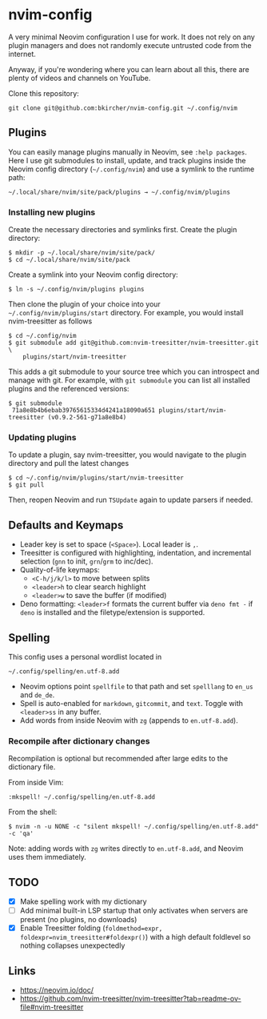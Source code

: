 # nvim-config

A very minimal Neovim configuration I use for work. It does not rely on any
plugin managers and does not randomly execute untrusted code from the internet.

Anyway, if you're wondering where you can learn about all this, there are plenty
of videos and channels on YouTube.

Clone this repository:

    git clone git@github.com:bkircher/nvim-config.git ~/.config/nvim

## Plugins

You can easily manage plugins manually in Neovim, see `:help packages`. Here I
use git submodules to install, update, and track plugins inside the Neovim
config directory (`~/.config/nvim`) and use a symlink to the runtime path:

    ~/.local/share/nvim/site/pack/plugins → ~/.config/nvim/plugins

### Installing new plugins

Create the necessary directories and symlinks first. Create the plugin
directory:

    $ mkdir -p ~/.local/share/nvim/site/pack/
    $ cd ~/.local/share/nvim/site/pack

Create a symlink into your Neovim config directory:

    $ ln -s ~/.config/nvim/plugins plugins

Then clone the plugin of your choice into your `~/.config/nvim/plugins/start`
directory. For example, you would install nvim-treesitter as follows

    $ cd ~/.config/nvim
    $ git submodule add git@github.com:nvim-treesitter/nvim-treesitter.git \
        plugins/start/nvim-treesitter

This adds a git submodule to your source tree which you can introspect and
manage with git. For example, with `git submodule` you can list all installed
plugins and the referenced versions:

    $ git submodule
     71a8e8b4b6ebab39765615334d4241a18090a651 plugins/start/nvim-treesitter (v0.9.2-561-g71a8e8b4)

### Updating plugins

To update a plugin, say nvim-treesitter, you would navigate to the plugin
directory and pull the latest changes

    $ cd ~/.config/nvim/plugins/start/nvim-treesitter
    $ git pull

Then, reopen Neovim and run `TSUpdate` again to update parsers if needed.

## Defaults and Keymaps

- Leader key is set to space (`<Space>`). Local leader is `,`.
- Treesitter is configured with highlighting, indentation, and incremental
  selection (`gnn` to init, `grn`/`grm` to inc/dec).
- Quality-of-life keymaps:
  - `<C-h/j/k/l>` to move between splits
  - `<leader>h` to clear search highlight
  - `<leader>w` to save the buffer (if modified)
- Deno formatting: `<leader>f` formats the current buffer via `deno fmt -` if
  `deno` is installed and the filetype/extension is supported.

## Spelling

This config uses a personal wordlist located in

    ~/.config/spelling/en.utf-8.add

- Neovim options point `spellfile` to that path and set `spelllang` to `en_us`
  and `de_de`.
- Spell is auto-enabled for `markdown`, `gitcommit`, and `text`. Toggle with
  `<leader>ss` in any buffer.
- Add words from inside Neovim with `zg` (appends to `en.utf-8.add`).

### Recompile after dictionary changes

Recompilation is optional but recommended after large edits to the dictionary
file.

From inside Vim:

    :mkspell! ~/.config/spelling/en.utf-8.add

From the shell:

    $ nvim -n -u NONE -c "silent mkspell! ~/.config/spelling/en.utf-8.add" -c 'qa'

Note: adding words with `zg` writes directly to `en.utf-8.add`, and Neovim uses
them immediately.

## TODO

- [x] Make spelling work with my dictionary
- [ ] Add minimal built-in LSP startup that only activates when servers are
      present (no plugins, no downloads)
- [x] Enable Treesitter folding
      (`foldmethod=expr, foldexpr=nvim_treesitter#foldexpr()`) with a high
      default foldlevel so nothing collapses unexpectedly

## Links

- <https://neovim.io/doc/>
- <https://github.com/nvim-treesitter/nvim-treesitter?tab=readme-ov-file#nvim-treesitter>

